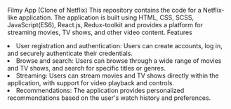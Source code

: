 Filmy App (Clone of Netflix)
This repository contains the code for a Netflix-like application. The application is built using HTML, CSS, SCSS, JavaScript(ES6), React.js, Redux-toolkit and provides a platform for streaming movies, TV shows, and other video content.
Features
<li>User registration and authentication: Users can create accounts, log in, and securely authenticate their credentials.</li><li>Browse and search: Users can browse through a wide range of movies and TV shows, and search for specific titles or genres.</li><li>Streaming: Users can stream movies and TV shows directly within the application, with support for video playback and controls.</li><li>Recommendations: The application provides personalized recommendations based on the user's watch history and preferences.</li>
